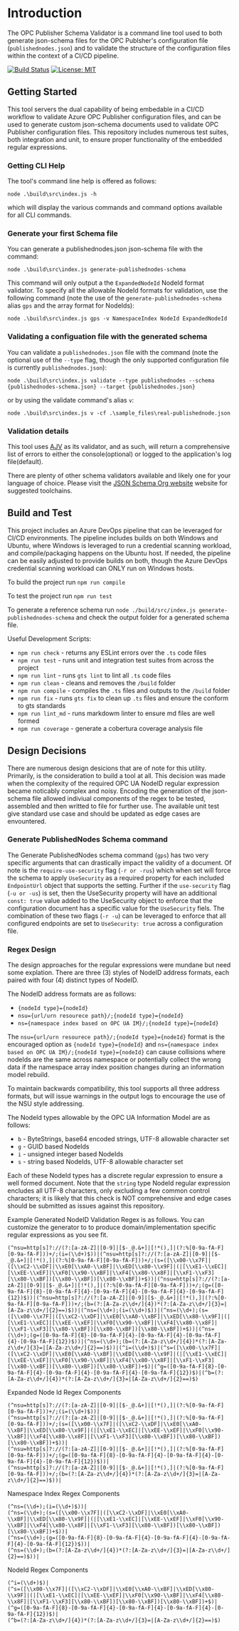 # Introduction

The OPC Publisher Schema Validator is a command line tool used to both generate json-schema files
for the OPC Publsher's configuration file (`publishednodes.json`)
and to validate the structure of the configuration files within the context of a CI/CD pipeline.

[![Build Status](https://dev.azure.com/CSE-IoTTechnicalDomain/opcpublisherschemavalidator/_apis/build/status/WilliamBerryiii.opcpublisherschemavalidator?branchName=main)](https://dev.azure.com/CSE-IoTTechnicalDomain/opcpublisherschemavalidator/_build/latest?definitionId=28&branchName=main)
[![License: MIT](https://img.shields.io/badge/License-MIT-yellow.svg)](https://opensource.org/licenses/MIT)

## Getting Started

This tool servers the dual capability of being embedable in a CI/CD workflow to validate
Azure OPC Publisher configuration files, and can be used to generate custom json-schema documents used
to validate OPC Publisher configuration files. This repository includes numerous test suites,
both integration and unit, to ensure proper functionality of the embedded regular expressions.

### Getting CLI Help

The tool's command line help is offered as follows:

`node .\build\src\index.js -h`

which will display the various commands and command options available for all CLI commands.

### Generate your first Schema file

You can generate a publishednodes.json json-schema file with the command:

`node .\build\src\index.js generate-publishednodes-schema`

This command will only output a the `ExpandedNodeId` NodeId format validator. To specify all the
allowable NodeId formats for validation, use the following command (note the use of the
`generate-publishednodes-schema` alias `gps` and the array format for NodeIds):

`node .\build\src\index.js gps -v NamespaceIndex NodeId ExpandedNodeId`

### Validating a configuation file with the generated schema

You can validate a `publishednodes.json` file with the command (note the optional use of the `--type` flag, though the
only supported configuration file is currently `publishednodes.json`):

`node .\build\src\index.js validate --type publishednodes --schema {publishednodes-schema.json} --target {publishednodes.json}`

or by using the validate command's alias `v`:

`node .\build\src\index.js v -cf .\sample_files\real-publishednode.json`

### Validation details

This tool uses [AJV](https://github.com/ajv-validator/ajv) as its validator, and as such, will return a
comprehensive list of errors to either the console(optional) or logged to the application's log file(default).

There are plenty of other schema validators available and likely one for your language of choice. Please
visit the [JSON Schema Org website](http://json-schema.org/) website for suggested toolchains.

## Build and Test

This project includes an Azure DevOps pipeline that can be leveraged for CI/CD environments.
The pipeline includes builds on both Windows and Ubuntu, where Windows is leveraged to run
a credential scanning workload, and compile/packaging happens on the Ubuntu host. If needed,
the pipeline can be easily adjusted to provide builds on both, though the Azure DevOps
credential scanning workload can ONLY run on Windows hosts.

To build the project run `npm run compile`

To test the project run `npm run test`

To generate a reference schema run `node ./build/src/index.js generate-publishednodes-schema` and
check the output folder for a generated schema file.

Useful Development Scripts:

- `npm run check` - returns any ESLint errors over the `.ts` code files
- `npm run test` - runs unit and integration test suites from across the project
- `npm run lint` - runs `gts lint` to lint all `.ts` code files
- `npm run clean` - cleans and removes the `/build` folder
- `npm run compile` - compiles the `.ts` files and outputs to the `/build` folder
- `npm run fix` - runs `gts fix` to clean up `.ts` files and ensure the conform to gts standards
- `npm run lint_md` - runs markdowm linter to ensure md files are well formed
- `npm run coverage` - generate a cobertura coverage analysis file

## Design Decisions

There are numerous design desicions that are of note for this utility. Primarily, is
the consideration to build a tool at all. This decision was made when the complexity
of the required OPC UA NodeID regular expression became noticably complex and noisy.
Encoding the generation of the json-schema file allowed indiviual components of the
regex to be tested, assembled and then writted to file for further use. The available
unit test give standard use case and should be updated as edge cases are envountered.

### Generate PublishedNodes Schema command

The Generate PublishedNodes schema command (`gps`) has two very specific arguments that
can drastically impact the validity of a document. Of note is the `require-use-security`
flag (`-r or -rus`) which when set will force the schema to apply `UseSecurity` as a
required property for each included `EndpointUrl` object that supports the setting. Further
if the `use-security` flag (`-u or -us`) is set, then the UseSecurity property will have
an additional `const: true` value added to the UseSecurity object to enforce that the
configuration document has a specific value for the `UseSecurity` fiels. The combination
of these two flags (`-r -u`) can be leveraged to enforce that all configured endpoints
are set to `UseSecurity: true` across a configuration file.

### Regex Design

The design approaches for the regular expressions were mundane but need some explation.
There are three (3) styles of NodeID address formats, each paired with four (4) distinct types
of NodeID.

The NodeID address formats are as follows:

- `{nodeId type}={nodeId}`
- `nsu={url/urn resourece path}/;{nodeId type}={nodeId}`
- `ns={namespace index based on OPC UA IM}/;{nodeId type}={nodeId}`

The `nsu={url/urn resourece path}/;{nodeId type}={nodeId}` format is the encouraged option as
`{nodeId type}={nodeId}` and `ns={namespace index based on OPC UA IM}/;{nodeId type}={nodeId}`
can cause collisions where nodeIds are the same across namespace or potentially collect the
wrong data if the namespace array index position changes during an information model rebuild.

To maintain backwards compatibility, this tool supports all three address formats, but will
issue warnings in the output logs to encourage the use of the NSU style addressing.

The NodeId types allowable by the OPC UA Information Model are as follows:

- `b` - ByteStrings, base64 encoded strings, UTF-8 allowable character set
- `g` - GUID based NodeIds
- `i` - unsigned integer based NodeIds
- `s` - string based NodeIds, UTF-8 allowable character set

Each of these NodeId types has a discrete regular expression to ensure a well formed document.
Note that the `string` type NodeId regular expression encludes all UTF-8 characters, only
excluding a few common control characters; it is likely that this check is NOT comprehensive
and edge cases should be submitted as issues against this repository.

Example Generated NodeID Validation Regex is as follows. You can customize the generator to
to produce domain/implementation specific regular expressions as you see fit.

```text
(^nsu=http[s]?://(?:[a-zA-Z]|[0-9]|[$-_@.&+]|[!*(),]|(?:%[0-9a-fA-F][0-9a-fA-F]))+/;(i=(\\d+)$))|(^nsu=http[s]?://(?:[a-zA-Z]|[0-9]|[$-_@.&+]|[!*(),]|(?:%[0-9a-fA-F][0-9a-fA-F]))+/;(s=([\\x00-\\x7F]|([\\xC2-\\xDF]|\\xE0[\\xA0-\\xBF]|\\xED[\\x80-\\x9F]|(|[\\xE1-\\xEC]|[\\xEE-\\xEF]|\\xF0[\\x90-\\xBF]|\\xF4[\\x80-\\x8F]|[\\xF1-\\xF3][\\x80-\\xBF])[\\x80-\\xBF])[\\x80-\\xBF])+$))|(^nsu=http[s]?://(?:[a-zA-Z]|[0-9]|[$-_@.&+]|[!*(),]|(?:%[0-9a-fA-F][0-9a-fA-F]))+/;(g=([0-9a-fA-F]{8}-[0-9a-fA-F]{4}-[0-9a-fA-F]{4}-[0-9a-fA-F]{4}-[0-9a-fA-F]{12})$))|(^nsu=http[s]?://(?:[a-zA-Z]|[0-9]|[$-_@.&+]|[!*(),]|(?:%[0-9a-fA-F][0-9a-fA-F]))+/;(b=(?:[A-Za-z\\d+/]{4})*(?:[A-Za-z\\d+/]{3}=|[A-Za-z\\d+/]{2}==)$))|(^ns=(\\d+);(i=(\\d+)$))|(^ns=(\\d+);(s=([\\x00-\\x7F]|([\\xC2-\\xDF]|\\xE0[\\xA0-\\xBF]|\\xED[\\x80-\\x9F]|(|[\\xE1-\\xEC]|[\\xEE-\\xEF]|\\xF0[\\x90-\\xBF]|\\xF4[\\x80-\\x8F]|[\\xF1-\\xF3][\\x80-\\xBF])[\\x80-\\xBF])[\\x80-\\xBF])+$))|(^ns=(\\d+);(g=([0-9a-fA-F]{8}-[0-9a-fA-F]{4}-[0-9a-fA-F]{4}-[0-9a-fA-F]{4}-[0-9a-fA-F]{12})$))|(^ns=(\\d+);(b=(?:[A-Za-z\\d+/]{4})*(?:[A-Za-z\\d+/]{3}=|[A-Za-z\\d+/]{2}==)$))|(^i=(\\d+)$)|(^s=([\\x00-\\x7F]|([\\xC2-\\xDF]|\\xE0[\\xA0-\\xBF]|\\xED[\\x80-\\x9F]|(|[\\xE1-\\xEC]|[\\xEE-\\xEF]|\\xF0[\\x90-\\xBF]|\\xF4[\\x80-\\x8F]|[\\xF1-\\xF3][\\x80-\\xBF])[\\x80-\\xBF])[\\x80-\\xBF])+$)|(^g=([0-9a-fA-F]{8}-[0-9a-fA-F]{4}-[0-9a-fA-F]{4}-[0-9a-fA-F]{4}-[0-9a-fA-F]{12})$)|(^b=(?:[A-Za-z\\d+/]{4})*(?:[A-Za-z\\d+/]{3}=|[A-Za-z\\d+/]{2}==)$)
```

Expanded Node Id Regex Components

```text
(^nsu=http[s]?://(?:[a-zA-Z]|[0-9]|[$-_@.&+]|[!*(),]|(?:%[0-9a-fA-F][0-9a-fA-F]))+/;(i=(\\d+)$))|
(^nsu=http[s]?://(?:[a-zA-Z]|[0-9]|[$-_@.&+]|[!*(),]|(?:%[0-9a-fA-F][0-9a-fA-F]))+/;(s=([\\x00-\\x7F]|([\\xC2-\\xDF]|\\xE0[\\xA0-\\xBF]|\\xED[\\x80-\\x9F]|(|[\\xE1-\\xEC]|[\\xEE-\\xEF]|\\xF0[\\x90-\\xBF]|\\xF4[\\x80-\\x8F]|[\\xF1-\\xF3][\\x80-\\xBF])[\\x80-\\xBF])[\\x80-\\xBF])+$))|
(^nsu=http[s]?://(?:[a-zA-Z]|[0-9]|[$-_@.&+]|[!*(),]|(?:%[0-9a-fA-F][0-9a-fA-F]))+/;(g=([0-9a-fA-F]{8}-[0-9a-fA-F]{4}-[0-9a-fA-F]{4}-[0-9a-fA-F]{4}-[0-9a-fA-F]{12})$))|
(^nsu=http[s]?://(?:[a-zA-Z]|[0-9]|[$-_@.&+]|[!*(),]|(?:%[0-9a-fA-F][0-9a-fA-F]))+/;(b=(?:[A-Za-z\\d+/]{4})*(?:[A-Za-z\\d+/]{3}=|[A-Za-z\\d+/]{2}==)$))|
```

Namespace Index Regex Components

```text
(^ns=(\\d+);(i=(\\d+)$))|
(^ns=(\\d+);(s=([\\x00-\\x7F]|([\\xC2-\\xDF]|\\xE0[\\xA0-\\xBF]|\\xED[\\x80-\\x9F]|(|[\\xE1-\\xEC]|[\\xEE-\\xEF]|\\xF0[\\x90-\\xBF]|\\xF4[\\x80-\\x8F]|[\\xF1-\\xF3][\\x80-\\xBF])[\\x80-\\xBF])[\\x80-\\xBF])+$))|
(^ns=(\\d+);(g=([0-9a-fA-F]{8}-[0-9a-fA-F]{4}-[0-9a-fA-F]{4}-[0-9a-fA-F]{4}-[0-9a-fA-F]{12})$))|
(^ns=(\\d+);(b=(?:[A-Za-z\\d+/]{4})*(?:[A-Za-z\\d+/]{3}=|[A-Za-z\\d+/]{2}==)$))|
```

NodeId Regex Components

```text
(^i=(\\d+)$)|
(^s=([\\x00-\\x7F]|([\\xC2-\\xDF]|\\xE0[\\xA0-\\xBF]|\\xED[\\x80-\\x9F]|(|[\\xE1-\\xEC]|[\\xEE-\\xEF]|\\xF0[\\x90-\\xBF]|\\xF4[\\x80-\\x8F]|[\\xF1-\\xF3][\\x80-\\xBF])[\\x80-\\xBF])[\\x80-\\xBF])+$)|
(^g=([0-9a-fA-F]{8}-[0-9a-fA-F]{4}-[0-9a-fA-F]{4}-[0-9a-fA-F]{4}-[0-9a-fA-F]{12})$)|
(^b=(?:[A-Za-z\\d+/]{4})*(?:[A-Za-z\\d+/]{3}=|[A-Za-z\\d+/]{2}==)$)
```
